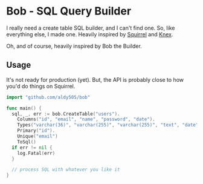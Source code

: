 # Bob - SQL Query Builder

I really need a create table SQL builder, and I can't find one. So, like everything else, I made one. Heavily inspired by [Squirrel](https://github.com/Masterminds/squirrel) and [Knex](https://knexjs.org/).

Oh, and of course, heavily inspired by Bob the Builder.

## Usage

It's not ready for production (yet). But, the API is probably close to how you'd do things on Squirrel.

```go
import "github.com/aldy505/bob"

func main() {
  sql, _, err := bob.CreateTable("users").
    Columns("id", "email", "name", "password", "date").
    Types("varchar(36)", "varchar(255)", "varchar(255)", "text", "date").
    Primary("id").
    Unique("email")
    ToSql()
  if err != nil {
    log.Fatal(err)
  }

  // process SQL with whatever you like it
}
```